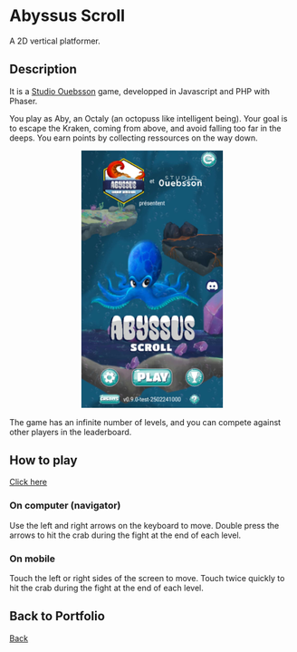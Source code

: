 # Abyssus Scroll

A 2D vertical platformer.

## Description

It is a [Studio Ouebsson](https://studio.ouebsson.fr/) game, developped in Javascript and PHP with Phaser.

You play as Aby, an Octaly (an octopuss like intelligent being). Your goal is to escape the Kraken, coming from above, and avoid falling too far in the deeps.
You earn points by collecting ressources on the way down.

<center>
    <img src="./assets/img/AbyssusScroll.jpg" alt="Abyssus Scroll" width="250"/>
</center>

The game has an infinite number of levels, and you can compete against other players in the leaderboard.

## How to play

[Click here](https://abyssus-scroll.adu.games/)

### On computer (navigator)

Use the left and right arrows on the keyboard to move.
Double press the arrows to hit the crab during the fight at the end of each level. 

### On mobile

Touch the left or right sides of the screen to move.
Touch twice  quickly to hit the crab during the fight at the end of each level. 

## Back to Portfolio

[Back](https://wickiriama.github.io)
